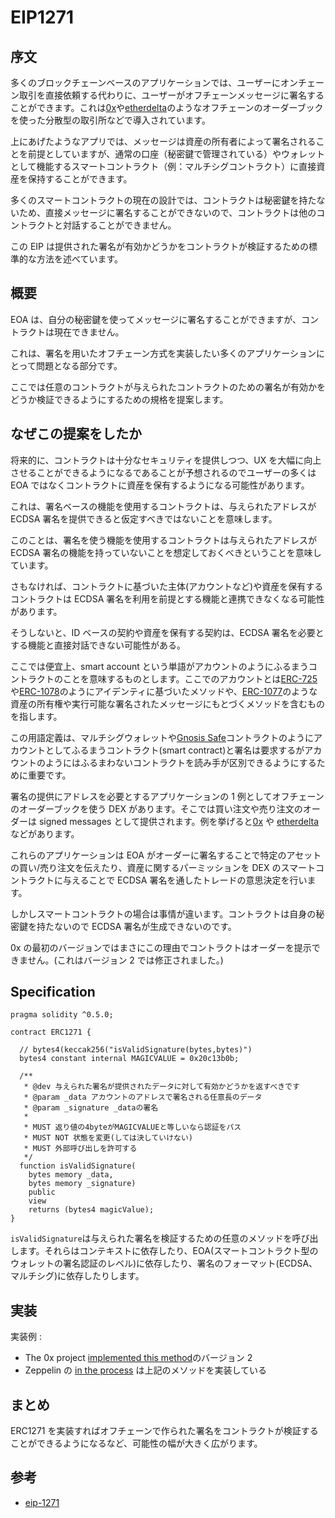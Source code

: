 # EIP1271

## 序文

多くのブロックチェーンベースのアプリケーションでは、ユーザーにオンチェーン取引を直接依頼する代わりに、ユーザーがオフチェーンメッセージに署名することができます。これは[0x](https://0xproject.com/)や[etherdelta](https://etherdelta.com/)のようなオフチェーンのオーダーブックを使った分散型の取引所などで導入されています。

上にあげたようなアプリでは、メッセージは資産の所有者によって署名されることを前提としていますが、通常の口座（秘密鍵で管理されている）やウォレットとして機能するスマートコントラクト（例：マルチシグコントラクト）に直接資産を保持することができます。

多くのスマートコントラクトの現在の設計では、コントラクトは秘密鍵を持たないため、直接メッセージに署名することができないので、コントラクトは他のコントラクトと対話することができません。

この EIP は提供された署名が有効かどうかをコントラクトが検証するための標準的な方法を述べています。

## 概要

EOA は、自分の秘密鍵を使ってメッセージに署名することができますが、コントラクトは現在できません。

これは、署名を用いたオフチェーン方式を実装したい多くのアプリケーションにとって問題となる部分です。

ここでは任意のコントラクトが与えられたコントラクトのための署名が有効かをどうか検証できるようにするための規格を提案します。

## なぜこの提案をしたか

将来的に、コントラクトは十分なセキュリティを提供しつつ、UX を大幅に向上させることができるようになるであることが予想されるのでユーザーの多くは EOA ではなくコントラクトに資産を保有するようになる可能性があります。

これは、署名ベースの機能を使用するコントラクトは、与えられたアドレスが ECDSA 署名を提供できると仮定すべきではないことを意味します。

このことは、署名を使う機能を使用するコントラクトは与えられたアドレスが ECDSA 署名の機能を持っていないことを想定しておくべきということを意味しています。

さもなければ、コントラクトに基づいた主体(アカウントなど)や資産を保有するコントラクトは ECDSA 署名を利用を前提とする機能と連携できなくなる可能性があります。

そうしないと、ID ベースの契約や資産を保有する契約は、ECDSA 署名を必要とする機能と直接対話できない可能性がある。

ここでは便宜上、smart account という単語がアカウントのようにふるまうコントラクトのことを意味するものとします。ここでのアカウントとは[ERC-725](https://github.com/ethereum/EIPs/blob/master/EIPS/eip-725.md)や[ERC-1078](https://github.com/alexvandesande/EIPs/blob/ee2347027e94b93708939f2e448447d030ca2d76/EIPS/eip-1078.md)のようにアイデンティに基づいたメソッドや、[ERC-1077](https://github.com/alexvandesande/EIPs/blob/ee2347027e94b93708939f2e448447d030ca2d76/EIPS/eip-1077.md)のような資産の所有権や実行可能な署名されたメッセージにもとづくメソッドを含むものを指します。

この用語定義は、マルチシグウォレットや[Gnosis Safe](https://github.com/gnosis/safe-contracts)コントラクトのようにアカウントとしてふるまうコントラクト(smart contract)と署名は要求するがアカウントのようにはふるまわないコントラクトを読み手が区別できるようにするために重要です。

署名の提供にアドレスを必要とするアプリケーションの 1 例としてオフチェーンのオーダーブックを使う DEX があります。そこでは買い注文や売り注文のオーダーは signed messages として提供されます。例を挙げると[0x](https://0xproject.com/) や [etherdelta](https://etherdelta.com/)などがあります。

これらのアプリケーションは EOA がオーダーに署名することで特定のアセットの買い/売り注文を伝えたり、資産に関するパーミッションを DEX のスマートコントラクトに与えることで ECDSA 署名を通したトレードの意思決定を行います。

しかしスマートコントラクトの場合は事情が違います。コントラクトは自身の秘密鍵を持たないので ECDSA 署名が生成できないのです。

0x の最初のバージョンではまさにこの理由でコントラクトはオーダーを提示できません。(これはバージョン 2 では修正されました。)

## Specification

```solidity
pragma solidity ^0.5.0;

contract ERC1271 {

  // bytes4(keccak256("isValidSignature(bytes,bytes)")
  bytes4 constant internal MAGICVALUE = 0x20c13b0b;

  /**
   * @dev 与えられた署名が提供されたデータに対して有効かどうかを返すべきです
   * @param _data アカウントのアドレスで署名される任意長のデータ
   * @param _signature _dataの署名
   *
   * MUST 返り値の4byteがMAGICVALUEと等しいなら認証をパス
   * MUST NOT 状態を変更(しては決していけない)
   * MUST 外部呼び出しを許可する
   */
  function isValidSignature(
    bytes memory _data,
    bytes memory _signature)
    public
    view
    returns (bytes4 magicValue);
}
```

`isValidSignature`は与えられた署名を検証するための任意のメソッドを呼び出します。それらはコンテキストに依存したり、EOA(スマートコントラクト型のウォレットの署名認証のレベル)に依存したり、署名のフォーマット(ECDSA、マルチシグ)に依存したりします。

## 実装

実装例 :

- The 0x project [implemented this method](https://github.com/0xProject/0x-monorepo/blob/05b35c0fdcbca7980d4195e96ec791c1c2d13398/packages/contracts/src/2.0.0/protocol/Exchange/MixinSignatureValidator.sol#L187)のバージョン 2
- Zeppelin の [in the process](https://github.com/OpenZeppelin/openzeppelin-solidity/issues/1104) は上記のメソッドを実装している

## まとめ

ERC1271 を実装すればオフチェーンで作られた署名をコントラクトが検証することができるようになるなど、可能性の幅が大きく広がります。

## 参考

- [eip-1271](https://github.com/ethereum/EIPs/blob/master/EIPS/eip-1271.md)
